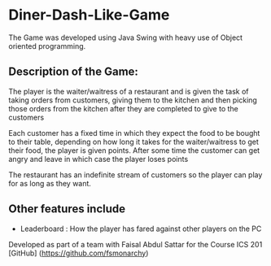 # Diner-Dash-Like-Game

The Game was developed using Java Swing with heavy use of Object oriented programming. 

## Description of the Game:

The player is the waiter/waitress of a restaurant and is given the task of taking orders from customers, giving them to the kitchen and then picking those orders from the kitchen after they are completed to give to the customers 

Each customer has a fixed time in which they expect the food to be bought to their table, depending on how long it takes for the waiter/waitress to get their food, the player is given points. 
After some time the customer can get angry and leave in which case the player loses points 

The restaurant has an indefinite stream of customers so the player can play for as long as they want.

## Other features include 

- Leaderboard : How the player has fared against other players on the PC 


Developed as part of a team with Faisal Abdul Sattar for the Course ICS 201 [GitHub] (https://github.com/fsmonarchy)
